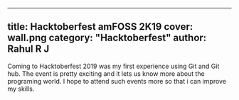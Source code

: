 
---
title: Hacktoberfest amFOSS 2K19
cover: wall.png
category: "Hacktoberfest" 
author: Rahul R J
--- 



Coming to Hacktoberfest 2019 was my first experience using Git and Git hub.
The event is pretty exciting and it lets us know more about the programing world.
I hope to attend such events more so that i can improve my skills.
